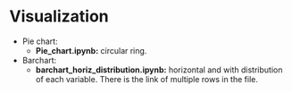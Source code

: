 # Visualization

* Pie chart:
  * **Pie_chart.ipynb:** circular ring.
* Barchart: 
  * **barchart_horiz_distribution.ipynb:** horizontal and with distribution of each variable. There is the link of multiple rows in the file.
